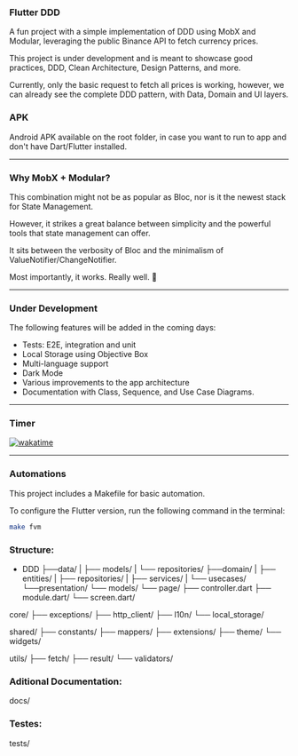 ### Flutter DDD  

A fun project with a simple implementation of DDD using MobX and Modular, leveraging the public Binance API to fetch currency prices.

This project is under development and is meant to showcase good practices, DDD, Clean Architecture, Design Patterns, and more.

Currently, only the basic request to fetch all prices is working, however, we can already see the complete DDD pattern, with Data, Domain and UI layers.

### APK
Android APK available on the root folder, in case you want to run to app and don't have Dart/Flutter installed.

---

### Why MobX + Modular?  

This combination might not be as popular as Bloc, nor is it the newest stack for State Management.  

However, it strikes a great balance between simplicity and the powerful tools that state management can offer.

It sits between the verbosity of Bloc and the minimalism of ValueNotifier/ChangeNotifier.  

Most importantly, it works. Really well. 🚀  

---

### Under Development

The following features will be added in the coming days:

- Tests: E2E, integration and unit
- Local Storage using Objective Box
- Multi-language support
- Dark Mode
- Various improvements to the app architecture
- Documentation with Class, Sequence, and Use Case Diagrams.


---

### Timer

[![wakatime](https://wakatime.com/badge/user/81ee337c-1e3d-460c-9004-b1ee1d921524/project/8e57dd84-45a1-4384-80f0-09216746f224.svg)](https://wakatime.com/badge/user/81ee337c-1e3d-460c-9004-b1ee1d921524/project/8e57dd84-45a1-4384-80f0-09216746f224)

---

### Automations  

This project includes a Makefile for basic automation.  

To configure the Flutter version, run the following command in the terminal:  

```sh
make fvm
```

### Structure:

- DDD
  ├──data/
  |   ├── models/
  |   └── repositories/ 
  ├──domain/
  |   ├── entities/
  |   ├── repositories/
  |   ├── services/
  |   └── usecases/
  └──presentation/
      └── models/
            └── page/
                ├── controller.dart
                ├── module.dart/
                └── screen.dart/

core/
  ├── exceptions/
  ├── http_client/
  ├── l10n/
  └── local_storage/

shared/
  ├── constants/
  ├── mappers/
  ├── extensions/
  ├── theme/
  └── widgets/

utils/
  ├── fetch/
  ├── result/
  └── validators/


### Aditional Documentation:
docs/


### Testes:
tests/